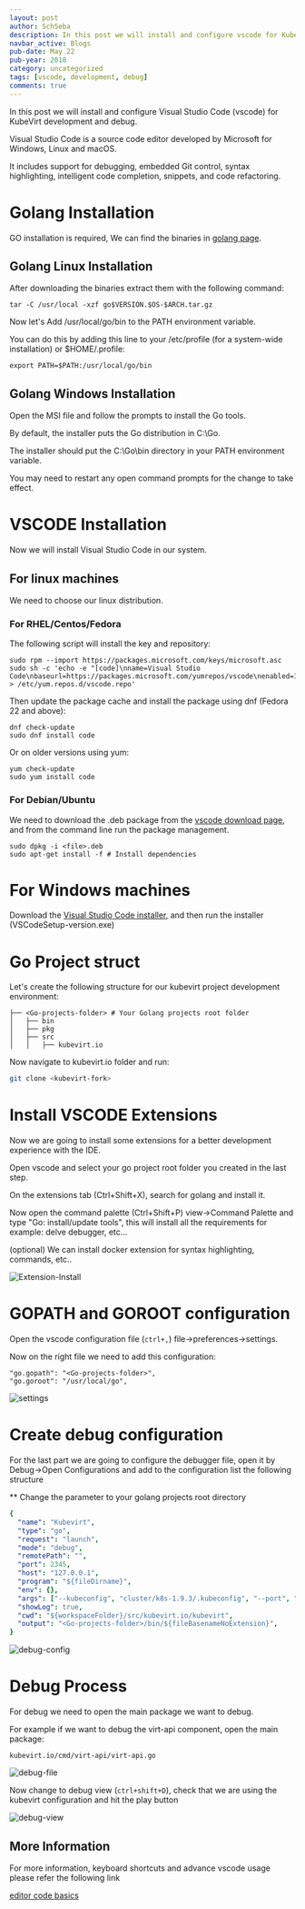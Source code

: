 ```yaml
---
layout: post
author: SchSeba
description: In this post we will install and configure vscode for KubeVirt development
navbar_active: Blogs
pub-date: May 22
pub-year: 2018
category: uncategorized
tags: [vscode, development, debug]
comments: true
---
```


In this post we will install and configure Visual Studio Code (vscode) for KubeVirt development and debug.

Visual Studio Code is a source code editor developed by Microsoft for Windows, Linux and macOS.

It includes support for debugging, embedded Git control, syntax highlighting, intelligent code completion, snippets, and code refactoring.

# Golang Installation

GO installation is required, We can find the binaries in [golang page](https://golang.org/dl/).

## Golang Linux Installation

After downloading the binaries extract them with the following command:

```
tar -C /usr/local -xzf go$VERSION.$OS-$ARCH.tar.gz
```

Now let's Add /usr/local/go/bin to the PATH environment variable.

You can do this by adding this line to your /etc/profile (for a system-wide installation) or \$HOME/.profile:

```
export PATH=$PATH:/usr/local/go/bin
```

## Golang Windows Installation

Open the MSI file and follow the prompts to install the Go tools.

By default, the installer puts the Go distribution in C:\Go.

The installer should put the C:\Go\bin directory in your PATH environment variable.

You may need to restart any open command prompts for the change to take effect.

# VSCODE Installation

Now we will install Visual Studio Code in our system.

## For linux machines

We need to choose our linux distribution.

### For RHEL/Centos/Fedora

The following script will install the key and repository:

```
sudo rpm --import https://packages.microsoft.com/keys/microsoft.asc
sudo sh -c 'echo -e "[code]\nname=Visual Studio Code\nbaseurl=https://packages.microsoft.com/yumrepos/vscode\nenabled=1\ngpgcheck=1\ngpgkey=https://packages.microsoft.com/keys/microsoft.asc" > /etc/yum.repos.d/vscode.repo'
```

Then update the package cache and install the package using dnf (Fedora 22 and above):

```
dnf check-update
sudo dnf install code
```

Or on older versions using yum:

```
yum check-update
sudo yum install code
```

### For Debian/Ubuntu

We need to download the .deb package from the [vscode download page](https://code.visualstudio.com/Download),
and from the command line run the package management.

```
sudo dpkg -i <file>.deb
sudo apt-get install -f # Install dependencies
```

# For Windows machines

Download the [Visual Studio Code installer](https://go.microsoft.com/fwlink/?LinkID=534107), and then run the installer (VSCodeSetup-version.exe)

# Go Project struct

Let's create the following structure for our kubevirt project development environment:

```
├── <Go-projects-folder> # Your Golang projects root folder
│   ├── bin
│   ├── pkg
│   ├── src
│   │   ├── kubevirt.io
```

Now navigate to kubevirt.io folder and run:

```sh
git clone <kubevirt-fork>
```

# Install VSCODE Extensions

Now we are going to install some extensions for a better development experience with the IDE.

Open vscode and select your go project root folder you created in the last step.

On the extensions tab (Ctrl+Shift+X), search for golang and install it.

Now open the command palette (Ctrl+Shift+P) view->Command Palette and type "Go: install/update tools", this will install all the requirements for example: delve debugger, etc...

(optional) We can install docker extension for syntax highlighting, commands, etc..

![Extension-Install](../assets/2018-05-22-Use-VS-Code-for-Kube-Virt-Development/extension-install.png)

# GOPATH and GOROOT configuration

Open the vscode configuration file (`ctrl+,`) file->preferences->settings.

Now on the right file we need to add this configuration:

```
"go.gopath": "<Go-projects-folder>",
"go.goroot": "/usr/local/go",
```

![settings](../assets/2018-05-22-Use-VS-Code-for-Kube-Virt-Development/settings.png)

# Create debug configuration

For the last part we are going to configure the debugger file, open it by Debug->Open Configurations and add to the configuration list the following structure

\*\* Change the <Go-projects-folder> parameter to your golang projects root directory

```yaml
{
  "name": "Kubevirt",
  "type": "go",
  "request": "launch",
  "mode": "debug",
  "remotePath": "",
  "port": 2345,
  "host": "127.0.0.1",
  "program": "${fileDirname}",
  "env": {},
  "args": ["--kubeconfig", "cluster/k8s-1.9.3/.kubeconfig", "--port", "1234"],
  "showLog": true,
  "cwd": "${workspaceFolder}/src/kubevirt.io/kubevirt",
  "output": "<Go-projects-folder>/bin/${fileBasenameNoExtension}",
}
```

![debug-config](../assets/2018-05-22-Use-VS-Code-for-Kube-Virt-Development/debug-config.png)

# Debug Process

For debug we need to open the main package we want to debug.

For example if we want to debug the virt-api component, open the main package:

```
kubevirt.io/cmd/virt-api/virt-api.go
```

![debug-file](../assets/2018-05-22-Use-VS-Code-for-Kube-Virt-Development/debug-file.png)

Now change to debug view (`ctrl+shift+D`), check that we are using the kubevirt configuration and hit the play button

![debug-view](../assets/2018-05-22-Use-VS-Code-for-Kube-Virt-Development/debug-view.png)

## More Information

For more information, keyboard shortcuts and advance vscode usage please refer the following link

[editor code basics](https://code.visualstudio.com/docs/editor/codebasics)
